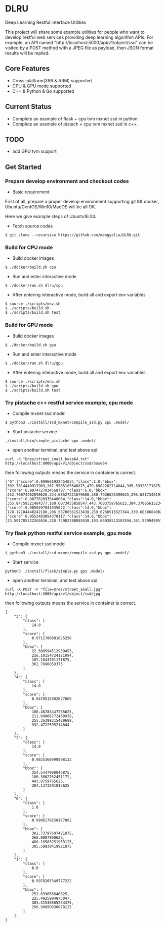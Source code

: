 # DLRU
Deep Learning Restful interface Utilities

This project will share some example utilities for people who want to develop restful web services providing deep learning algorithm APIs.
For example, an API named "http://localhost:5000/api/v1/object/ssd" can be visited by a POST method with a JPEG file as payload, then JSON format results will be replied.

## Core Features
* Cross-platform(X86 & ARM) supported
* CPU & GPU mode supported
* C++ & Python & Go supported

## Current Status 
* Complete an example of flask + cpu tvm mxnet ssd in python.
* Complete an example of pistach + cpu tvm mxnet ssd in c++.

## TODO
* add GPU tvm support

## Get Started

### Prepare develop environment and checkout codes

* Basic requirement

First of all, prepare a proper develop environment supporting git && docker, Ubuntu/CentOS/Win10/MacOS will be all OK.

Here we give example steps of Ubuntu16.04.

* Fetch source codes
```
$ git clone --recursive https://github.com/mengyaliu/DLRU.git
```

### Build for CPU mode

* Build docker images
```
$ ./docker/build.sh cpu
```

* Run and enter interactive mode
```
$ ./docker/run.sh dlru/cpu
```

* After entering interactive mode, build all and export env variables
```
$ source ./scripts/env.sh
$ ./scripts/build.sh
$ ./scripts/build.sh test
```

### Build for GPU mode

* Build docker images
```
$ ./docker/build.sh gpu
```

* Run and enter interactive mode
```
$ ./docker/run.sh dlru/gpu
```

* After entering interactive mode, build all and export env variables
```
$ source ./scripts/env.sh
$ ./scripts/build.sh gpu
$ ./scripts/build.sh test
```

### Try pistache c++ restful service example, cpu mode

* Compile mxnet ssd model
```
$ python3 ./install/ssd_mxnet/compile_ssd.py cpu .model/
```

* Start pistache service
```
./install/bin/simple_pistache cpu .model/
```

* open another terminal, and test above api
```
curl -d "@res/street_small_base64.txt"  http://localhost:8000/api/v1/object/ssd/base64
```

then following outputs means the service in container is correct.
```
{"0":{"score":0.999661922454834,"class":1.0,"bbox":[302.7614440917969,267.5565185546875,479.8902282714844,395.59326171875]},"1":{"score":0.9974727034568787,"class":6.0,"bbox":[252.70074462890626,224.68527221679688,380.7926025390625,296.6217346191406]},"2":{"score":0.9877620935440064,"class":14.0,"bbox":[355.84759521484377,180.6073455810547,443.7603759765625,384.37005615234377]},"3":{"score":0.9850497841835022,"class":14.0,"bbox":[178.17184448242188,206.58700561523438,259.6250915527344,330.6838684082031]},"4":{"score":0.9553403854370117,"class":14.0,"bbox":[23.591705322265626,218.72982788085938,103.66038513183594,361.9799499511719]}}
```

### Try flask python restful service example, gpu mode

* Compile mxnet ssd model
```
$ python3 ./install/ssd_mxnet/compile_ssd.py gpu .model/
```

* Start service
```
python3 ./install/flask/simple.py gpu .model/
```

* open another terminal, and test above api
```
curl -X POST -F "file=@res/street_small.jpg" http://localhost:5000/api/v1/object/ssd/jpg
```

then following outputs means the service in container is correct.
```
{
    "3": {
        "class": [
            14.0
        ],
        "score": [
            0.9711700081825256
        ],
        "bbox": [
            22.508594512939453,
            216.10154724121094,
            107.1043701171875,
            362.7880859375
        ]
    },
    "4": {
        "class": [
            14.0
        ],
        "score": [
            0.9478515982627869
        ],
        "bbox": [
            180.46783447265625,
            211.09066772460938,
            255.36398315429688,
            332.4722595214844
        ]
    },
    "2": {
        "class": [
            14.0
        ],
        "score": [
            0.9835368990898132
        ],
        "bbox": [
            354.5447998046875,
            180.3862762451172,
            443.8759765625,
            384.1373291015625
        ]
    },
    "0": {
        "class": [
            1.0
        ],
        "score": [
            0.9996178150177002
        ],
        "bbox": [
            302.73797607421875,
            268.0087890625,
            480.16583251953125,
            395.59930419921875
        ]
    },
    "1": {
        "class": [
            6.0
        ],
        "score": [
            0.9978207349777222
        ],
        "bbox": [
            251.633056640625,
            225.4925994873047,
            383.31536865234375,
            296.90850830078125
        ]
    }
}
```
